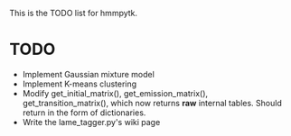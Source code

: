 This is the TODO list for hmmpytk.

# TODO #

  * Implement Gaussian mixture model
  * Implement K-means clustering
  * Modify get\_initial\_matrix(), get\_emission\_matrix(), get\_transition\_matrix(), which now returns **raw** internal tables. Should return in the form of dictionaries.
  * Write the lame\_tagger.py's wiki page